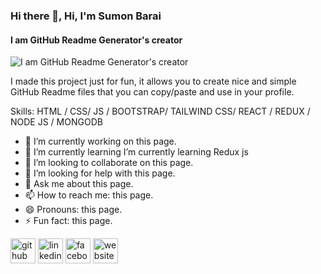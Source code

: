 ### Hi there 👋, Hi, I'm Sumon Barai
#### I am GitHub Readme Generator's creator
![I am GitHub Readme Generator's creator](https://media-exp1.licdn.com/dms/image/D5616AQGBJDM4nbx_LQ/profile-displaybackgroundimage-shrink_350_1400/0/1665776084109?e=1675296000&v=beta&t=oqlIjpdfPopvYpCLQENjm5sQ4TBt4UXxHyTOLzIv3_I)

I made this project just for fun, it allows you to create nice and simple GitHub Readme files that you can copy/paste and use in your profile.

Skills: HTML / CSS/ JS / BOOTSTRAP/ TAILWIND CSS/ REACT / REDUX / NODE JS /  MONGODB

- 🔭 I’m currently working on this page. 
- 🌱 I’m currently learning I’m currently learning Redux js 
- 👯 I’m looking to collaborate on this page. 
- 🤔 I’m looking for help with this page. 
- 💬 Ask me about this page. 
- 📫 How to reach me: this page. 
- 😄 Pronouns: this page. 
- ⚡ Fun fact: this page. 


[<img src='https://cdn.jsdelivr.net/npm/simple-icons@3.0.1/icons/github.svg' alt='github' height='40'>](https://github.com/https://github.com/sumonbarai)  [<img src='https://cdn.jsdelivr.net/npm/simple-icons@3.0.1/icons/linkedin.svg' alt='linkedin' height='40'>](https://www.linkedin.com/in/https://www.linkedin.com/in/sumonbarai//)  [<img src='https://cdn.jsdelivr.net/npm/simple-icons@3.0.1/icons/facebook.svg' alt='facebook' height='40'>](https://www.facebook.com/https://www.facebook.com/sumonbarai78)  [<img src='https://cdn.jsdelivr.net/npm/simple-icons@3.0.1/icons/icloud.svg' alt='website' height='40'>](https://sumondev.netlify.app/)  

